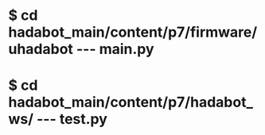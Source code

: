 # $ cd hadabot_main/content/p7/firmware/uhadabot --- main.py
# $ cd hadabot_main/content/p7/hadabot_ws/ --- test.py
